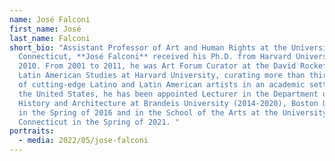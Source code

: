 ```yaml
---
name: José Falconi
first_name: José
last_name: Falconi
short_bio: "Assistant Professor of Art and Human Rights at the University of
  Connecticut, **José Falconi** received his Ph.D. from Harvard University in
  2010. From 2001 to 2011, he was Art Forum Curator at the David Rockefeller for
  Latin American Studies at Harvard University, curating more than thirty shows
  of cutting-edge Latino and Latin American artists in an academic setting. In
  the United States, he has been appointed Lecturer in the Department of Art
  History and Architecture at Brandeis University (2014-2020), Boston University
  in the Spring of 2016 and in the School of the Arts at the University of
  Connecticut in the Spring of 2021. "
portraits:
  - media: 2022/05/jose-falconi
---
```

